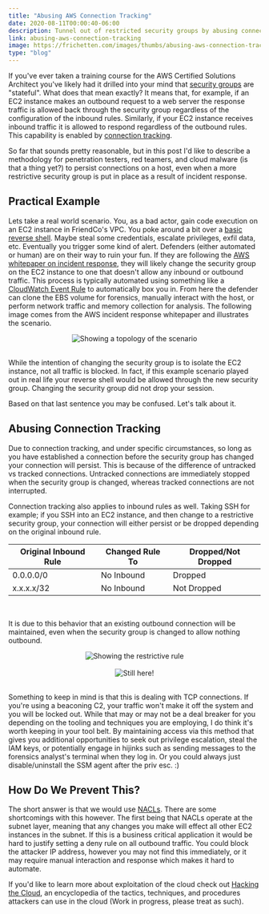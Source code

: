 ```yaml
---
title: "Abusing AWS Connection Tracking"
date: 2020-08-11T00:00:40-06:00
description: Tunnel out of restricted security groups by abusing connection tracking.
link: abusing-aws-connection-tracking
image: https://frichetten.com/images/thumbs/abusing-aws-connection-tracking
type: "blog"
---
```

If you've ever taken a training course for the AWS Certified Solutions Architect you've likely had it drilled into your mind that [security groups](https://docs.aws.amazon.com/vpc/latest/userguide/VPC_SecurityGroups.html) are "stateful". What does that mean exactly? It means that, for example, if an EC2 instance makes an outbound request to a web server the response traffic is allowed back through the security group regardless of the configuration of the inbound rules. Similarly, if your EC2 instance receives inbound traffic it is allowed to respond regardless of the outbound rules. This capability is enabled by [connection tracking](https://docs.aws.amazon.com/AWSEC2/latest/UserGuide/ec2-security-groups.html#security-group-connection-tracking).

So far that sounds pretty reasonable, but in this post I'd like to describe a methodology for penetration testers, red teamers, and cloud malware (is that a thing yet?) to persist connections on a host, even when a more restrictive security group is put in place as a result of incident response.

## Practical Example

Lets take a real world scenario. You, as a bad actor, gain code execution on an EC2 instance in FriendCo's VPC. You poke around a bit over a [basic reverse shell](http://pentestmonkey.net/cheat-sheet/shells/reverse-shell-cheat-sheet). Maybe steal some credentials, escalate privileges, exfil data, etc. Eventually you trigger some kind of alert. Defenders (either automated or human) are on their way to ruin your fun. If they are following the [AWS whitepaper on incident response](https://d1.awsstatic.com/whitepapers/aws_security_incident_response.pdf), they will likely change the security group on the EC2 instance to one that doesn't allow any inbound or outbound traffic. This process is typically automated using something like a [CloudWatch Event Rule](https://docs.aws.amazon.com/AmazonCloudWatch/latest/events/WhatIsCloudWatchEvents.html) to automatically box you in. From here the defender can clone the EBS volume for forensics, manually interact with the host, or perform network traffic and memory collection for analysis. The following image comes from the AWS incident response whitepaper and illustrates the scenario.

<center><img src="/images/blog/abusing-aws-connection-tracking/scenario.png" loading="lazy" alt="Showing a topology of the scenario" /></center><br>

While the intention of changing the security group is to isolate the EC2 instance, not all traffic is blocked. In fact, if this example scenario played out in real life your reverse shell would be allowed through the new security group. Changing the security group did not drop your session.

Based on that last sentence you may be confused. Let's talk about it.

## Abusing Connection Tracking

Due to connection tracking, and under specific circumstances, so long as you have established a connection before the security group has changed your connection will persist. This is because of the difference of untracked vs tracked connections. Untracked connections are immediately stopped when the security group is changed, whereas tracked connections are not interrupted. 

Connection tracking also applies to inbound rules as well. Taking SSH for example; if you SSH into an EC2 instance, and then change to a restrictive security group, your connection will either persist or be dropped depending on the original inbound rule.

| Original Inbound Rule | Changed Rule To | Dropped/Not Dropped |
| --------------------- | --------------- | ------------------- |
| 0.0.0.0/0 | No Inbound | Dropped |
| x.x.x.x/32 | No Inbound | Not Dropped |

<br>

It is due to this behavior that an existing outbound connection will be maintained, even when the security group is changed to allow nothing outbound.

<center><img src="/images/blog/abusing-aws-connection-tracking/restrictive-rule.png" loading="lazy" alt="Showing the restrictive rule" /></center><br>

<center><img src="/images/blog/abusing-aws-connection-tracking/still-here.png" loading="lazy" alt="Still here!" /></center><br>

Something to keep in mind is that this is dealing with TCP connections. If you're using a beaconing C2, your traffic won't make it off the system and you will be locked out. While that may or may not be a deal breaker for you depending on the tooling and techniques you are employing, I do think it's worth keeping in your tool belt. By maintaining access via this method that gives you additional opportunities to seek out privilege escalation, steal the IAM keys, or potentially engage in hijinks such as sending messages to the forensics analyst's terminal when they log in. Or you could always just disable/uninstall the SSM agent after the priv esc. :)

## How Do We Prevent This?

The short answer is that we would use [NACLs](https://docs.aws.amazon.com/vpc/latest/userguide/vpc-network-acls.html). There are some shortcomings with this however. The first being that NACLs operate at the subnet layer, meaning that any changes you make will effect all other EC2 instances in the subnet. If this is a business critical application it would be hard to justify setting a deny rule on all outbound traffic. You could block the attacker IP address, however you may not find this immediately, or it may require manual interaction and response which makes it hard to automate.

If you'd like to learn more about exploitation of the cloud check out [Hacking the Cloud](https://hackingthe.cloud?pk_campaign=con-tracking-blog), an encyclopedia of the tactics, techniques, and procedures attackers can use in the cloud (Work in progress, please treat as such).
